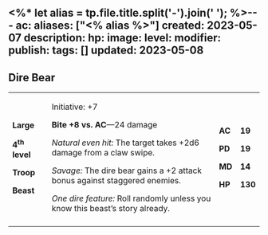 <%* let alias = tp.file.title.split('-').join(' '); %>---
ac: 
aliases: ["<% alias %>"]
created: 2023-05-07
description: 
hp: 
image: 
level: 
modifier: 
publish: 
tags: []
updated: 2023-05-08
---

## Dire Bear

<table>
<colgroup>
<col style="width: 16%" />
<col style="width: 71%" />
<col style="width: 5%" />
<col style="width: 6%" />
</colgroup>
<tbody>
<tr class="odd">
<td><p><strong>Large</strong></p>
<p><strong>4<sup>th</sup> level</strong></p>
<p><strong>Troop</strong></p>
<p><strong>Beast</strong></p></td>
<td><p>Initiative: +7</p>
<p><strong>Bite +8 vs. AC</strong>—24 damage</p>
<p><em>Natural even hit:</em> The target takes +2d6 damage from a claw
swipe.</p>
<p><em>Savage:</em> The dire bear gains a +2 attack bonus against
staggered enemies.</p>
<p><em>One dire feature:</em> Roll randomly unless you know this beast’s
story already.</p></td>
<td><p><strong>AC</strong></p>
<p><strong>PD</strong></p>
<p><strong>MD</strong></p>
<p><strong>HP</strong></p></td>
<td><p><strong>19</strong></p>
<p><strong>19</strong></p>
<p><strong>14</strong></p>
<p><strong>130</strong></p></td>
</tr>
<tr class="even">
<td></td>
<td></td>
<td></td>
<td></td>
</tr>
</tbody>
</table>

